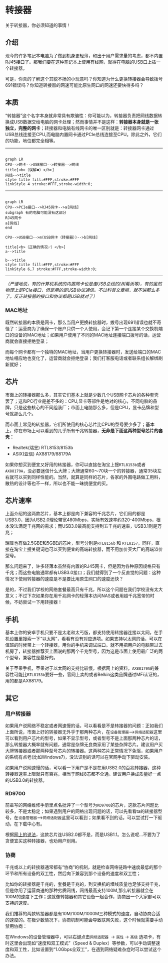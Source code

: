 # 转接器
关于转接器，你必须知道的事情！
## 介绍

现今的许多笔记本电脑为了做到机身更轻薄，和出于用户需求量的考虑，都不内置RJ45接口了。那我们要在这种笔记本上使用有线网，就得在电脑的USB口上插一个转接器。

可是，你真的了解这个其貌不扬的小玩意吗？你知道为什么更换转接器会导致拨号691错误吗？你知道转接器的网速可能比原生网口的网速还要快得多吗？

## 本质

“转接器”这个名字本身就非常具有欺骗性：你可能以为，转接器负责把网线数据转换成USB数据交给电脑的网卡处理；然而事情并不是这样：**转接器本身就是一张独立，完整的网卡**；转接器和电脑有线网卡的唯一区别就是：转接器网卡通过USB总线连接至CPU,而电脑内置网卡通过PCIe总线连接至CPU。除此之外，它们的功能，地位都完全相等。

---
```mermaid

graph LR 
CPU-->网卡-->USB接口-->转接器-->网线
title[<b>（误解❌）</b>]
网线-->title
style title fill:#FFF,stroke:#FFF
linkStyle 4 stroke:#FFF,stroke-width:0;

```
---
```mermaid

graph LR
CPU-->PCIe接口-->RJ45网卡-->a[网线]
subgraph 有的电脑可能没有这部分
RJ45网卡
a[网线]
end

CPU-->USB接口-->m(USB网卡（转接器）)-->b[网线]

title[<b>（正确的情况✅）</b>]
a-->title

b-->title
style title fill:#FFF,stroke:#FFF
linkStyle 6,7 stroke:#FFF,stroke-width:0;

```
---

*（严谨地说，有的计算机系统的内置网卡也是走USB总线的(树莓派等)，有的虽然物理上是PCIe接口，但是用的是USB协议通信。不过科普文章嘛，就不讲那么多了。反正转接器的接口和协议都是USB就对了）*

### MAC地址
既然转接器的本质是网卡，那么当用户更换转接器时，拨号出现691错误也就不奇怪了：运营商为了确保一个账户只供一个人使用，会记下第一个连接某个交换机端口的设备的MAC地址；如果用户使用了不同的MAC地址连接端口拨号的话，运营商就会直接拒绝登录；

而每个网卡都有一个独特的MAC地址，当用户更换转接器时，发送给端口的MAC地址相应地也变化了，运营商就会拒绝登录；我们打客服电话或者联系组长解绑刷新就好；
## 芯片
市面上的转接器那么多，其实它们基本上就是少数几个USB网卡芯片的各种套壳罢了；这和PC行业是差不多的：CPU,显卡等部件是绝对的核心，不同电脑的品牌，只是这些核心的不同组装厂；市面上电脑那么多，但是CPU，显卡品牌和型号就那么几个。

而市面上常见的转接器，它们所使用的核心芯片比CPU的型号要少多了；基本上，你在市场上可以看到的几乎所有千兆转接器，**无非是下面这两种型号芯片的套壳：**

- Realtek(瑞昱) RTL8153/8153b
- ASIX(亚信) AX88179/88179A

如果你想买到便宜又好用的转接器，你可以直接在淘宝上搜`RTL8153b`或者`AX88179A`，没必要迷信什么大牌；大牌通常60～70块一个的转接器，通常35块左右就可以买到同样性能的。当然，就算是同样的芯片，各家的外围电路做工用料，散热的设计等也不一样，所以也不能一昧挑便宜的买。

## 芯片速率
上面介绍的这两款芯片，基本上都是向下兼容的千兆芯片，它们用的都是USB3.0，因为USB2.0理论带宽480Mbps，实际有效速率约320-400Mbps，根本没法满足千兆网的需求；而USB3.0最高能支持到五千兆的速率，USB3.1则是万兆；

瑞昱也有做2.5GBE和5GBE的芯片，型号分别是`RTL8156b` 和 `RTL8157`，同样，直接在淘宝上搜关键词也可以买到便宜的高端转接器，而不用加价买大厂的高端溢价型号。

那么问题来了，许多轻薄本虽然有内置的RJ45网卡，但是因为各种原因规格只有千兆；而这些电脑通常都有USB3.0接口；我们就得到了一个反直觉的问题：这种情况下使用转接器的速度是不是要比用原生网口的速度还快？

是的，不过我们学校的网络套餐最高只有千兆，所以这个问题在我们学校没有太大意义；不过下次如果你在用千兆网卡的轻薄本访问NAS或者用超千兆宽带的时候，不妨尝试一下用转接器！


## 手机
基本上你的安卓手机只要不是太老和太丐版，都支持使用转接器连接以太网，在手机设置里搜索一下“以太网”，看看有没有对应选项。如果支持以太网的话，可以在值班的时候带上一个转接器，用你的手机来调试端口。就不用把用户的电脑带过去机房了，转接器推荐买上面说的那两个千兆型号，因为这是市面上使用最广泛的两个型号，兼容性是最好的。

关于苹果手机，苹果对于以太网的支持比较慢，根据网上的资料，`AX88179A`的兼容性可能比`RTL8153b`要好一些，官网上卖的或者Belkin这类品牌通过MFi认证的，用的都是AX88179。

## 其它
### 用户转接器
如果用户说网络不稳定或者网速慢的话，可以看看是不是转接器的问题：正如我们上面所说，市面上好的转接器无外乎于那两种芯片，在`设备管理器`-->`网络适配器`这里可以看到用户芯片的型号，如果不显示型号，或者型号不是上面那两种芯片的话，那么转接器大概率就有问题，通常是杂牌无良商家用了某些杂牌芯片。建议用户买大牌转接器或者那两种型号芯片的转接器。这两种芯片正常情况下免驱，如果用户的系统有点老(比如Windows7)，没法识别的话可以在官网手动下驱动安装。

如果用户说网速慢的话，可以看一下用户是不是在用USB2.0的百兆转接器，这种转接器速率上限就只有百兆，相当于网线8芯都不全通。建议用户换成质量好一点的USB3.0的转接器。

### RD9700

前辈写的网络维修手册里点名批评了一个型号为`RD9700`的芯片，这款芯片问题比较多，不是太稳定；如果遇到用户的网络出现问题的话，可以先看看ta的转接器型号，在`设备管理器`-->`网络适配器`这里可以看到；如果看不到的话，可以尝试打一下驱动，在下载中心有。

根据[网上的说法](https://www.youtube.com/watch?v=PUJ8nCmfaS0)，这款芯片连USB2.0都不是，而是USB1.1。怎么说呢...不要为了贪便宜买这种转接器，也劝用户别用。

### 协商

千兆或以上的转接器通常都有“协商”的机制，就是检查网络链路中速度最低的那个环节和所有设备的双工性，然后向下兼容到那个设备的速度和双工性；

比如你的转接器是千兆的，套餐是千兆的，到交换机的墙线质量也足够支持千兆，但是你用了运营商送的那种劣质网线，网线最高支持100M,那么转接器就会在100M的速度下工作；这就像转接器和其它设备一起合作，协商出一个大家都可以支持的速度。

我们推荐的两款转接器都是有10M/100M/1000M三种模式的速度，自动协商合适的速度的。在极少数情况下，协商机制可能会导致联网失败，这个时候就需要手动禁用协商：

在Windows的设备管理器中，可以右键点击`网络适配器 `-> `属性` -> `高级` 选项卡，有时这里会出现如“速度和双工模式”（Speed & Duplex）等参数，可以手动调整速度和双工性，比如设置到“1.0Gbps全双工”，在遇到网络疑难杂症时可以尝试这个办法。
